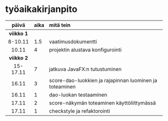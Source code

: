 # työaikakirjanpito

| päivä | aika | mitä tein  |
| :----:|:-----| :-----|
| **viikko 1** |
| 8-10.11 | 1.5    | vaatimusdokumentti |
| 10.11 | 4    | projektin alustava konfigurointi |
| **viikko 2** |
| 15-17.11 | 7 | jatkuva JavaFX:n tutustuminen |
| 16.11 | 3 | score-dao-luokkien ja rajapinnan luominen ja toteaminen |
| 16.11 | 1 | dao-luokan testaaminen |
| 17.11 | 2 | score-näkymän toteaminen käyttöliittymässä |
| 17.11 | 1 | checkstyle ja refaktorointi |
